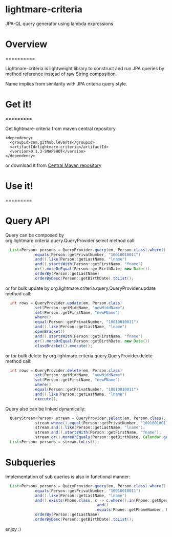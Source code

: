 lightmare-criteria
=========

JPA-QL query generator using lambda expressions

# Overview
==========

Lightmare-criteria is lightweight library to construct and run JPA queries by method reference instead of raw String composition.

Name implies from similarity with JPA criteria query style.

# Get it!
=========

Get lightmare-criteria from maven central repository

    <dependency>
      <groupId>com.github.levants</groupId>
      <artifactId>lightmare-criteria</artifactId>
      <version>0.1.3-SNAPSHOT</version>
    </dependency>
    
or download it from [Central Maven repository](https://oss.sonatype.org/content/repositories/snapshots/com/github/levants/lightmare/)

# Use it!
=========

# Query API
Query can be composed by org.lightmare.criteria.query.QueryProvider.select method call:
```java
  List<Person> persons = QueryProvider.query(em, Person.class).where()
  			.equals(Person::getPrivatNumber, "10010010011")
		    .and().like(Person::getLastName, "lname")
		    .and().startsWith(Person::getFirstName, "fname")
		    .or().moreOrEqual(Person::getBirthDate, new Date()).
		    .orderBy(Person::getLastName)
		    .orderByDesc(Person::getBirthDate).toList(); 
```	
or for bulk update by org.lightmare.criteria.query.QueryProvider.update method call:

```java
  int rows = QueryProvider.update(em, Person.class)
  			.set(Person::getMiddName, "newMiddName")
  			.set(Person::getFirstName, "newFName")
  			.where()
  			.equal(Person::getPrivatNumber, "10010010011")
		    .and().like(Person::getLastName, "lname")
		    .openBracket()
		    .and().startsWith(Person::getFirstName, "fname")
		    .or().moreOrEqual(Person::getBirthDate, new Date())
		    .closeBracket().execute(); 
```
or for bulk delete by org.lightmare.criteria.query.QueryProvider.delete method call:
```java
  int rows = QueryProvider.delete(em, Person.class)
  			.set(Person::getMiddName, "newMiddName")
  			.set(Person::getFirstName, "newFName")
  			.where()
  			.equal(Person::getPrivatNumber, "10010010011")
		    .and().like(Person::getLastName, "lname")
		    .execute(); 
```	
Query also can be linked dynamically:
```java
  QueryStream<Person> stream = QueryProvider.select(em, Person.class);
  			 stream.where().equal(Person::getPrivatNumber, "10010010011");
		     stream.and().like(Person::getLastName, "lname");
		     stream.and().startsWith(Person::getFirstName, "fname");
		     stream.or().moreOrEquals(Person::getBirthDate, Calendar.getInstance());
  List<Person> persons = stream.toList();
```
# Subqueries

Implementation of sub queries is also in functional manner:
```java
  List<Person> persons = QueryProvider.query(em, Person.class).where()
  			.equals(Person::getPrivatNumber, "10010010011")
		    .and().like(Person::getLastName, "lname")
		    .and().exists(Phone.class, c -> c.where().in(Phone::getOperatorId, Arrays.asList(1L, 2L, 3L))
		                               .and()
		                               .equals(Phone::getPhoneNumber, Person::getPhoneNumber))
		    .orderBy(Person::getLastName)
		    .orderByDesc(Person::getBirthDate).toList(); 
```

enjoy :)